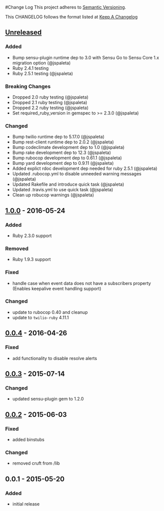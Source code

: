 #Change Log
This project adheres to [Semantic Versioning](http://semver.org/).

This CHANGELOG follows the format listed at [Keep A Changelog](http://keepachangelog.com/)

## [Unreleased]
### Added
- Bump sensu-plugin runtime dep to 3.0 with Sensu Go to Sensu Core 1.x migration option (@jspaleta)
- Ruby 2.4.1 testing
- Ruby 2.5.1 testing (@jspaleta)

### Breaking Changes
- Dropped 2.0 ruby testing (@jspaleta)
- Dropped 2.1 ruby testing (@jspaleta)
- Dropped 2.2 ruby testing (@jspaleta)
- Set required_ruby_version in gemspec to >= 2.3.0 (@jspaleta)

### Changed
- Bump twilio runtime dep to 5.17.0 (@jspaleta)
- Bump rest-client runtime dep to 2.0.2 (@jspaleta)
- Bump codeclimate development dep to 1.0 (@jspaleta)
- Bump rake development dep to 12.3 (@jspaleta)
- Bump rubocop development dep to 0.61.1 (@jspaleta)
- Bump yard development dep to 0.9.11 (@jspaleta)
- Added explict rdoc development dep needed for ruby 2.5.1 (@jspaleta)
- Updated .rubocop.yml to disable unneeded warning messages (@jspaleta)
- Updated Rakefile and introduce quick task (@jspaleta)
- Updated .travis.yml to use quick task (@jspaleta)
- Clean up robucop warnings (@jspaleta)

## [1.0.0] - 2016-05-24
### Added
- Ruby 2.3.0 support

### Removed
- Ruby 1.9.3 support

### Fixed
- handle case when event data does not have a subscribers property (Enables keepalive event handling support)

### Changed
- update to rubocop 0.40 and cleanup
- update to `twilio-ruby` 4.11.1

## [0.0.4] - 2016-04-26
### Fixed
- add functionality to disable resolve alerts

## [0.0.3] - 2015-07-14
### Changed
- updated sensu-plugin gem to 1.2.0

## [0.0.2] - 2015-06-03
### Fixed
- added binstubs

### Changed
- removed cruft from /lib

## 0.0.1 - 2015-05-20
### Added
- initial release

[Unreleased]: https://github.com/sensu-plugins/sensu-plugins-twilio/compare/1.0.0...HEAD
[1.0.0]: https://github.com/sensu-plugins/sensu-plugins-twilio/compare/0.0.4...1.0.0
[0.0.4]: https://github.com/sensu-plugins/sensu-plugins-twilio/compare/0.0.3...0.0.4
[0.0.3]: https://github.com/sensu-plugins/sensu-plugins-twilio/compare/0.0.2...0.0.3
[0.0.2]: https://github.com/sensu-plugins/sensu-plugins-twilio/compare/0.0.1...0.0.2

